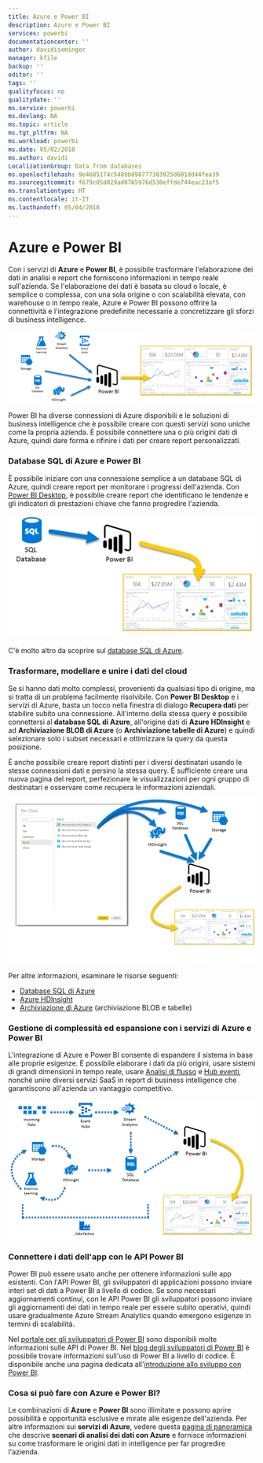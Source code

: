 ```yaml
---
title: Azure e Power BI
description: Azure e Power BI
services: powerbi
documentationcenter: ''
author: davidiseminger
manager: kfile
backup: ''
editor: ''
tags: ''
qualityfocus: no
qualitydate: ''
ms.service: powerbi
ms.devlang: NA
ms.topic: article
ms.tgt_pltfrm: NA
ms.workload: powerbi
ms.date: 05/02/2018
ms.author: davidi
LocalizationGroup: Data from databases
ms.openlocfilehash: 9e4685174c5489b898777383925d601dd44fea39
ms.sourcegitcommit: f679c05d029ad0765976d530effde744eac23af5
ms.translationtype: HT
ms.contentlocale: it-IT
ms.lasthandoff: 05/04/2018
---
```

# <a name="azure-and-power-bi"></a>Azure e Power BI
Con i servizi di **Azure** e **Power BI**, è possibile trasformare l'elaborazione dei dati in analisi e report che forniscono informazioni in tempo reale sull'azienda. Se l'elaborazione dei dati è basata su cloud o locale, è semplice o complessa, con una sola origine o con scalabilità elevata, con warehouse o in tempo reale, Azure e Power BI possono offrire la connettività e l'integrazione predefinite necessarie a concretizzare gli sforzi di business intelligence.

![](media/service-azure-and-power-bi/azure_1.png)

Power BI ha diverse connessioni di Azure disponibili e le soluzioni di business intelligence che è possibile creare con questi servizi sono uniche come la propria azienda. È possibile connettere una o più origini dati di Azure, quindi dare forma e rifinire i dati per creare report personalizzati.

### <a name="azure-sql-database-and-power-bi"></a>Database SQL di Azure e Power BI
È possibile iniziare con una connessione semplice a un database SQL di Azure, quindi creare report per monitorare i progressi dell'azienda. Con [Power BI Desktop](desktop-getting-started.md), è possibile creare report che identificano le tendenze e gli indicatori di prestazioni chiave che fanno progredire l'azienda.

![](media/service-azure-and-power-bi/azure_2_sqltopbi.png)

C'è molto altro da scoprire sul [database SQL di Azure](http://azure.microsoft.com/services/sql-database/).

### <a name="transform-shape-and-merge-your-cloud-data"></a>Trasformare, modellare e unire i dati del cloud
Se si hanno dati molto complessi, provenienti da qualsiasi tipo di origine, ma si tratta di un problema facilmente risolvibile. Con **Power BI Desktop** e i servizi di Azure, basta un tocco nella finestra di dialogo **Recupera dati** per stabilire subito una connessione. All'interno della stessa query è possibile connettersi al **database SQL di Azure**, all'origine dati di **Azure HDInsight** e ad **Archiviazione BLOB di Azure** (o **Archiviazione tabelle di Azure**) e quindi selezionare solo i subset necessari e ottimizzare la query da questa posizione.

È anche possibile creare report distinti per i diversi destinatari usando le stesse connessioni dati e persino la stessa query. È sufficiente creare una nuova pagina del report, perfezionare le visualizzazioni per ogni gruppo di destinatari e osservare come recupera le informazioni aziendali.

![](media/service-azure-and-power-bi/azure_3_multipletopbi.png)

Per altre informazioni, esaminare le risorse seguenti:

* [Database SQL di Azure](http://azure.microsoft.com/services/sql-database/)
* [Azure HDInsight](http://azure.microsoft.com/services/hdinsight/)
* [Archiviazione di Azure](http://azure.microsoft.com/services/storage/) (archiviazione BLOB e tabelle)

### <a name="get-complex-and-ahead-using-azure-services-and-power-bi"></a>Gestione di complessità ed espansione con i servizi di Azure e Power BI
L'integrazione di Azure e Power BI consente di espandere il sistema in base alle proprie esigenze. È possibile elaborare i dati da più origini, usare sistemi di grandi dimensioni in tempo reale, usare [Analisi di flusso](http://azure.microsoft.com/services/stream-analytics/) e [Hub eventi](http://azure.microsoft.com/services/event-hubs/), nonché unire diversi servizi SaaS in report di business intelligence che garantiscono all'azienda un vantaggio competitivo.

![](media/service-azure-and-power-bi/azure_4_complex.png)

### <a name="connect-your-app-data-using-power-bi-apis"></a>Connettere i dati dell'app con le API Power BI
Power BI può essere usato anche per ottenere informazioni sulle app esistenti. Con l'API Power BI, gli sviluppatori di applicazioni possono inviare interi set di dati a Power BI a livello di codice. Se sono necessari aggiornamenti continui, con le API Power BI gli sviluppatori possono inviare gli aggiornamenti dei dati in tempo reale per essere subito operativi, quindi usare gradualmente Azure Stream Analytics quando emergono esigenze in termini di scalabilità.

Nel [portale per gli sviluppatori di Power BI](http://dev.powerbi.com) sono disponibili molte informazioni sulle API di Power BI. Nel [blog degli sviluppatori di Power BI](http://blogs.msdn.com/powerbidev) è possibile trovare informazioni sull'uso di Power BI a livello di codice. È disponibile anche una pagina dedicata all'[introduzione allo sviluppo con Power BI](https://msdn.microsoft.com/library/dn889824.aspx).

### <a name="what-could-you-do-with-azure-and-power-bi"></a>Cosa si può fare con Azure e Power BI?
Le combinazioni di **Azure** e **Power BI** sono illimitate e possono aprire possibilità e opportunità esclusive e mirate alle esigenze dell'azienda. Per altre informazioni sui **servizi di Azure**, vedere questa [pagina di panoramica](http://go.microsoft.com/fwlink/?LinkId=535031&clcid=0x409) che descrive **scenari di analisi dei dati con Azure** e fornisce informazioni su come trasformare le origini dati in intelligence per far progredire l'azienda.


